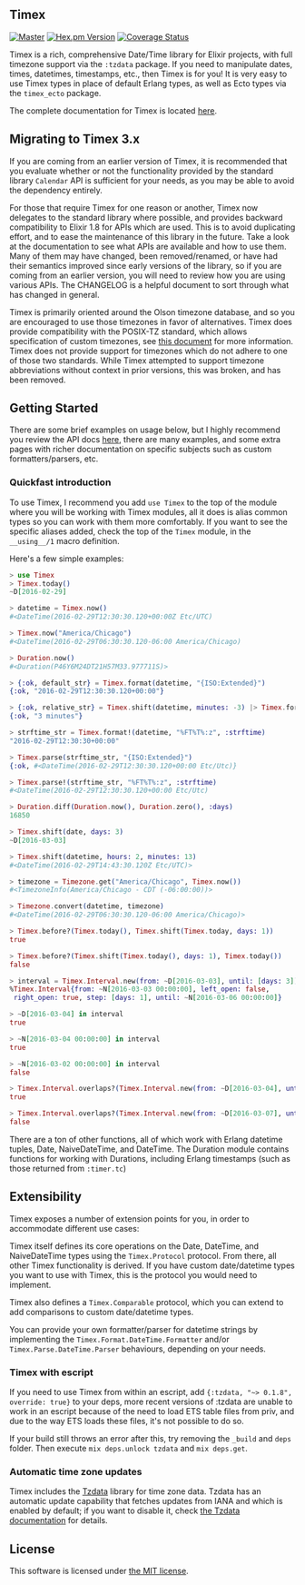 ## Timex

[![Master](https://github.com/bitwalker/timex/workflows/elixir/badge.svg?branch=master)](https://github.com/bitwalker/timex/actions?query=workflow%3A%22elixir%22+branch%3Amaster)
[![Hex.pm Version](https://img.shields.io/hexpm/v/timex.svg?style=flat)](https://hex.pm/packages/timex)
[![Coverage Status](https://coveralls.io/repos/github/bitwalker/timex/badge.svg?branch=master)](https://coveralls.io/github/bitwalker/timex?branch=master)

Timex is a rich, comprehensive Date/Time library for Elixir projects, with full timezone support via the `:tzdata` package. If
you need to manipulate dates, times, datetimes, timestamps, etc., then Timex is for you! It is very easy to use Timex types
in place of default Erlang types, as well as Ecto types via the `timex_ecto` package.

The complete documentation for Timex is located [here](https://hexdocs.pm/timex).

## Migrating to Timex 3.x

If you are coming from an earlier version of Timex, it is recommended that you evaluate whether or not the functionality provided
by the standard library `Calendar` API is sufficient for your needs, as you may be able to avoid the dependency entirely.

For those that require Timex for one reason or another, Timex now delegates to the standard library where possible, and provides
backward compatibility to Elixir 1.8 for APIs which are used. This is to avoid duplicating effort, and to ease the maintenance of
this library in the future. Take a look at the documentation to see what APIs are available and how to use them. Many of them may have
changed, been removed/renamed, or have had their semantics improved since early versions of the library, so if you are coming from
an earlier version, you will need to review how you are using various APIs. The CHANGELOG is a helpful document to sort through what
has changed in general.

Timex is primarily oriented around the Olson timezone database, and so you are encouraged to use those timezones in favor of alternatives. 
Timex does provide compatibility with the POSIX-TZ standard, which allows specification of custom timezones, see 
[this document](https://pubs.opengroup.org/onlinepubs/9699919799/) for more information. Timex does not provide support
for timezones which do not adhere to one of those two standards. While Timex attempted to support timezone abbreviations without context
in prior versions, this was broken, and has been removed.

## Getting Started

There are some brief examples on usage below, but I highly recommend you review the
API docs [here](https://hexdocs.pm/timex), there are many examples, and some extra pages with
richer documentation on specific subjects such as custom formatters/parsers, etc.

### Quickfast introduction

To use Timex, I recommend you add `use Timex` to the top of the module where you will be working with Timex modules,
all it does is alias common types so you can work with them more comfortably. If you want to see the specific aliases
added, check the top of the `Timex` module, in the `__using__/1` macro definition.

Here's a few simple examples:

```elixir
> use Timex
> Timex.today()
~D[2016-02-29]

> datetime = Timex.now()
#<DateTime(2016-02-29T12:30:30.120+00:00Z Etc/UTC)

> Timex.now("America/Chicago")
#<DateTime(2016-02-29T06:30:30.120-06:00 America/Chicago)

> Duration.now()
#<Duration(P46Y6M24DT21H57M33.977711S)>

> {:ok, default_str} = Timex.format(datetime, "{ISO:Extended}")
{:ok, "2016-02-29T12:30:30.120+00:00"}

> {:ok, relative_str} = Timex.shift(datetime, minutes: -3) |> Timex.format("{relative}", :relative)
{:ok, "3 minutes"}

> strftime_str = Timex.format!(datetime, "%FT%T%:z", :strftime)
"2016-02-29T12:30:30+00:00"

> Timex.parse(strftime_str, "{ISO:Extended}")
{:ok, #<DateTime(2016-02-29T12:30:30.120+00:00 Etc/Utc)}

> Timex.parse!(strftime_str, "%FT%T%:z", :strftime)
#<DateTime(2016-02-29T12:30:30.120+00:00 Etc/Utc)

> Duration.diff(Duration.now(), Duration.zero(), :days)
16850

> Timex.shift(date, days: 3)
~D[2016-03-03]

> Timex.shift(datetime, hours: 2, minutes: 13)
#<DateTime(2016-02-29T14:43:30.120Z Etc/UTC)>

> timezone = Timezone.get("America/Chicago", Timex.now())
#<TimezoneInfo(America/Chicago - CDT (-06:00:00))>

> Timezone.convert(datetime, timezone)
#<DateTime(2016-02-29T06:30:30.120-06:00 America/Chicago)>

> Timex.before?(Timex.today(), Timex.shift(Timex.today, days: 1))
true

> Timex.before?(Timex.shift(Timex.today(), days: 1), Timex.today())
false

> interval = Timex.Interval.new(from: ~D[2016-03-03], until: [days: 3])
%Timex.Interval{from: ~N[2016-03-03 00:00:00], left_open: false,
 right_open: true, step: [days: 1], until: ~N[2016-03-06 00:00:00]}

> ~D[2016-03-04] in interval
true

> ~N[2016-03-04 00:00:00] in interval
true

> ~N[2016-03-02 00:00:00] in interval
false

> Timex.Interval.overlaps?(Timex.Interval.new(from: ~D[2016-03-04], until: [days: 1]), interval)
true

> Timex.Interval.overlaps?(Timex.Interval.new(from: ~D[2016-03-07], until: [days: 1]), interval)
false

```

There are a ton of other functions, all of which work with Erlang datetime tuples, Date, NaiveDateTime, and DateTime. 
The Duration module contains functions for working with Durations, including Erlang timestamps (such as those returned from `:timer.tc`)

## Extensibility

Timex exposes a number of extension points for you, in order to accommodate different use cases:

Timex itself defines its core operations on the Date, DateTime, and NaiveDateTime types using the `Timex.Protocol` protocol. 
From there, all other Timex functionality is derived. If you have custom date/datetime types you want to use with Timex, 
this is the protocol you would need to implement.

Timex also defines a `Timex.Comparable` protocol, which you can extend to add comparisons to custom date/datetime types.

You can provide your own formatter/parser for datetime strings by implementing the `Timex.Format.DateTime.Formatter` 
and/or `Timex.Parse.DateTime.Parser` behaviours, depending on your needs.

### Timex with escript

If you need to use Timex from within an escript, add `{:tzdata, "~> 0.1.8", override: true}` to your deps, more recent versions of :tzdata are unable to work in an escript because of the need to load ETS table files from priv, and due to the way ETS loads these files, it's not possible to do so.

If your build still throws an error after this, try removing the `_build` and `deps` folder. Then execute `mix deps.unlock tzdata` and `mix deps.get`.

### Automatic time zone updates

Timex includes the [Tzdata](https://github.com/lau/tzdata) library for time zone data.
Tzdata has an automatic update capability that fetches updates from IANA and which is enabled by default; 
if you want to disable it, check [the Tzdata documentation](https://github.com/lau/tzdata#automatic-data-updates) for details.

## License

This software is licensed under [the MIT license](LICENSE.md).
